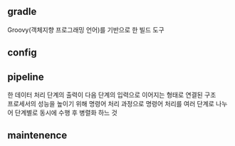 <h2>gradle</h2> 
Groovy(객체지향 프로그래밍 언어)를 기반으로 한 빌드 도구
<h2>config</h2> 
<h2>pipeline</h2> 
한 데이터 처리 단계의 출력이 다음 단계의 입력으로 이어지는 형태로 연결된 구조<br>
프로세서의 성능을 높이기 위해 명령어 처리 과정으로 명령어 처리를 여러 단계로 나누어 단계별로 동시에 수행 후 병렬화 하느 것
<h2>maintenence </h2> 
